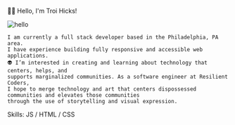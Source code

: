 
🤟🏾 Hello, I'm Troi Hicks!







![hello](https://user-images.githubusercontent.com/88952205/133462705-a38a0319-83ef-48e2-b2aa-3abdd743cfdc.gif)

              
   
    I am currently a full stack developer based in the Philadelphia, PA area. 
    I have experience building fully responsive and accessible web applications.       
    👽 I’m interested in creating and learning about technology that centers, helps, and 
    supports marginalized communities. As a software engineer at Resilient Coders, 
    I hope to merge technology and art that centers dispossessed communities and elevates those communities 
    through the use of storytelling and visual expression.

Skills: JS / HTML / CSS

<!---
TroixHicks/TroixHicks is a ✨ special ✨ repository because its `README.md` (this file) appears on your GitHub profile.
You can click the Preview link to take a look at your changes.
--->
